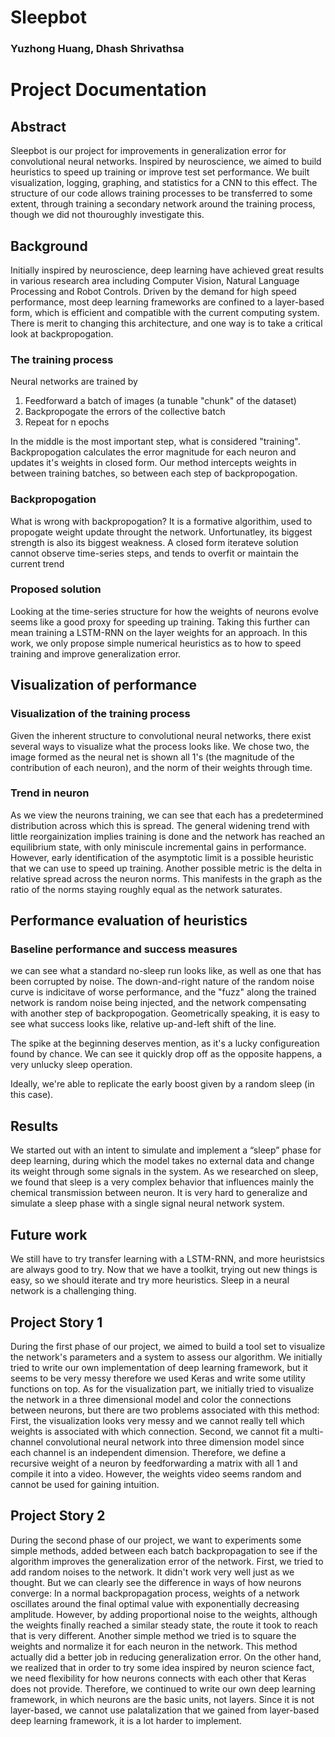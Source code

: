 # Sleepbot
### Yuzhong Huang, Dhash Shrivathsa
# Project Documentation
## Abstract
Sleepbot is our project for improvements in generalization error for convolutional neural networks. Inspired by neuroscience, we aimed to build heuristics to speed up training or improve test set performance. We built visualization, logging, graphing, and statistics for a CNN to this effect. The structure of our code allows training processes to be transferred to some extent, through training a secondary network around the training process, though we did not thouroughly investigate this.

## Background
Initially inspired by neuroscience, deep learning have achieved great results in various research area including Computer Vision, Natural Language Processing and Robot Controls. Driven by the demand for high speed performance, most deep learning frameworks are confined to a layer-based form, which is efficient and compatible with the current computing system. There is merit to changing this architecture, and one way is to take a critical look at backpropogation.

### The training process
Neural networks are trained by

1. Feedforward a batch of images (a tunable "chunk" of the dataset)
2. Backpropogate the errors of the collective batch
3. Repeat for n epochs

In the middle is the most important step, what is considered "training". Backpropogation calculates the error magnitude for each neuron and updates it's weights in closed form. Our method intercepts weights in between training batches, so between each step of backpropogation.

### Backpropogation
What is wrong with backpropogation? It is a formative algorithim, used to propogate weight update throught the network. Unfortunatley, its biggest strength is also its biggest weakness. A closed form iterateve solution cannot observe time-series steps, and tends to overfit or maintain the current trend

### Proposed solution
Looking at the time-series structure for how the weights of neurons evolve seems like a good proxy for speeding up training. Taking this further can mean training a LSTM-RNN on the layer weights for an approach. In this work, we only propose simple numerical heuristics as to how to speed training and improve generalization error.

## Visualization of performance

### Visualization of the training process
Given the inherent structure to convolutional neural networks, there exist several ways to visualize what the process looks like. We chose two, the image formed as the neural net is shown all 1's (the magnitude of the contribution of each neuron), and the norm of their weights through time.

### Trend in neuron
As we view the neurons training, we can see that each has a predetermined distribution across which this is spread. The general widening trend with little reorgainization implies training is done and the network has reached an equilibrium state, with only miniscule incremental gains in performance. However, early identification of the asymptotic limit is a possible heuristic that we can use to speed up training. Another possible metric is the delta in relative spread across the neuron norms. This manifests in the graph as the ratio of the norms staying roughly equal as the network saturates.

## Performance evaluation of heuristics

### Baseline performance and success measures
we can see what a standard no-sleep run looks like, as well as one that has been corrupted by noise. The down-and-right nature of the random noise curve is indicitave of worse performance, and the "fuzz" along the trained network is random noise being injected, and the network compensating with another step of backpropogation. Geometrically speaking, it is easy to see what success looks like, relative up-and-left shift of the line.

The spike at the beginning deserves mention, as it's a lucky configureation found by chance. We can see it quickly drop off as the opposite happens, a very unlucky sleep operation.
  
Ideally, we're able to replicate the early boost given by a random sleep (in this case).

## Results
We started out with an intent to simulate and implement a “sleep” phase for deep learning, during which the model takes no external data and change its weight through some signals in the system. As we researched on sleep, we found that sleep is a very complex behavior that influences mainly the chemical transmission between neuron. It is very hard to generalize and simulate a sleep phase with a single signal neural network system.   

## Future work
We still have to try transfer learning with a LSTM-RNN, and more heuristsics are always good to try. Now that we have a toolkit, trying out new things is easy, so we should iterate and try more heuristics. Sleep in a neural network is a challenging thing.    

## Project Story 1

During the first phase of our project, we aimed to build a tool set to visualize the network's parameters and a system to assess our algorithm. We initially tried to write our own implementation of deep learning framework, but it seems to be very messy therefore we used Keras and write some utility functions on top. As for the visualization part, we initially tried to visualize the network in a three dimensional model and color the connections between neurons, but there are two problems associated with this method: First, the visualization looks very messy and we cannot really tell which weights is associated with which connection. Second, we cannot fit a multi-channel convolutional neural network into three dimension model since each channel is an independent dimension. Therefore, we define a recursive weight of a neuron by feedforwarding a matrix with all 1 and compile it into a video. However, the weights video seems random and cannot be used for gaining intuition.

## Project Story 2

During the second phase of our project, we want to experiments some simple methods, added between each batch backpropagation to see if the algorithm improves the generalization error of the network. First, we tried to add random noises to the network. It didn't work very well just as we thought. But we can clearly see the difference in ways of how neurons converge: In a normal backpropagation process, weights of a network oscillates around the final optimal value with exponentially decreasing amplitude. However, by adding proportional noise to the weights, although the weights finally reached a similar steady state, the route it took to reach that is very different. Another simple method we tried is to square the weights and normalize it for each neuron in the network. This method actually did a better job in reducing generalization error. On the other hand, we realized that in order to try some idea inspired by neuron science fact, we need flexibility for how neurons connects with each other that Keras does not provide. Therefore, we continued to write our own deep learning framework, in which neurons are the basic units, not layers. Since it is not layer-based, we cannot use palatalization that we gained from layer-based deep learning framework, it is a lot harder to implement.    
